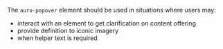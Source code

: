 The `auro-popover` element should be used in situations where users may:

* interact with an element to get clarification on content offering
* provide definition to iconic imagery
* when helper text is required
